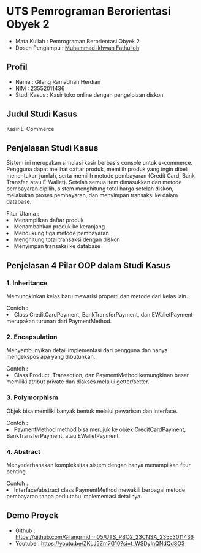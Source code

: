 # UTS Pemrograman Berorientasi Obyek 2
<ul>
  <li>Mata Kuliah : Pemrograman Berorientasi Obyek 2</li>
  <li>Dosen Pengampu : <a href="https://github.com/Muhammad-Ikhwan-Fathulloh">Muhammad Ikhwan Fathulloh</a></li>
</ul>

## Profil
<ul>
  <li>Nama : Gilang Ramadhan Herdian</li>
  <li>NIM : 23552011436</li>
  <li>Studi Kasus : Kasir toko online dengan pengelolaan diskon </li>
</ul>

## Judul Studi Kasus
<p>Kasir E-Commerce</p>

## Penjelasan Studi Kasus
<p>Sistem ini merupakan simulasi kasir berbasis console untuk e-commerce. Pengguna dapat melihat daftar produk, memilih produk yang ingin dibeli, menentukan jumlah, serta memilih metode pembayaran (Credit Card, Bank Transfer, atau E-Wallet). Setelah semua item dimasukkan dan metode pembayaran dipilih, sistem menghitung total harga setelah diskon, melakukan proses pembayaran, dan menyimpan transaksi ke dalam database.</p>
</ul>Fitur Utama :</ul>
</ul>
<li>Menampilkan daftar produk</li>
<li>Menambahkan produk ke keranjang</li>
<li>Mendukung tiga metode pembayaran</li>
<li>Menghitung total transaksi dengan diskon</li>
<li>Menyimpan transaksi ke database</li>

## Penjelasan 4 Pilar OOP dalam Studi Kasus

### 1. Inheritance
<p>Memungkinkan kelas baru mewarisi properti dan metode dari kelas lain.</p>
</ul>Contoh :</ul>
<li>Class CreditCardPayment, BankTransferPayment, dan EWalletPayment merupakan turunan dari PaymentMethod.</li>

### 2. Encapsulation
<p>Menyembunyikan detail implementasi dari pengguna dan hanya mengekspos apa yang dibutuhkan.</p>
</ul>Contoh :</ul>
<li>Class Product, Transaction, dan PaymentMethod kemungkinan besar memiliki atribut private dan diakses melalui getter/setter.</li>

### 3. Polymorphism
<p>Objek bisa memiliki banyak bentuk melalui pewarisan dan interface.</p>
</ul>Contoh :</ul>
<li>PaymentMethod method bisa merujuk ke objek CreditCardPayment, BankTransferPayment, atau EWalletPayment.</li>

### 4. Abstract
<p>Menyederhanakan kompleksitas sistem dengan hanya menampilkan fitur penting.</p>
</ul>Contoh :</ul>
<li>Interface/abstract class PaymentMethod mewakili berbagai metode pembayaran tanpa perlu tahu implementasi detailnya.</li>

## Demo Proyek
<ul>
  <li>Github : <a href="">https://github.com/Gilangrmdhn05/UTS_PBO2_23CNSA_23553011436</a></li>
  <li>Youtube : <a href="">https://youtu.be/ZKLJ5Zm7G10?si=t_WSDyInQNdQd8O3</a></li>
</ul>
